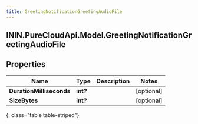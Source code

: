 ```yaml
---
title: GreetingNotificationGreetingAudioFile
---
```

## ININ.PureCloudApi.Model.GreetingNotificationGreetingAudioFile

## Properties

|Name | Type | Description | Notes|
|------------ | ------------- | ------------- | -------------|
| **DurationMilliseconds** | **int?** |  | [optional] |
| **SizeBytes** | **int?** |  | [optional] |
{: class="table table-striped"}


